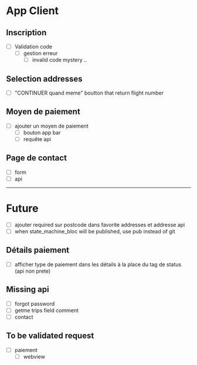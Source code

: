 # App Client

## Inscription
* [ ] Validation code
    - [ ] gestion erreur
        - [ ] invalid code mystery ..

## Selection addresses
* [ ] "CONTINUER quand meme" boutton that return flight number

## Moyen de paiement
* [ ] ajouter un moyen de paiement
    - [ ] bouton app bar
    - [ ] requête api

## Page de contact
* [ ] form
* [ ] api

----

# Future
- [ ] ajouter required sur postcode dans favorite addresses et addresse api
- [ ] when state_machine_bloc will be published, use pub instead of git

## Détails paiement
- [ ] afficher type de paiement dans les détails à la place du tag de status (api non prete)

## Missing api
- [ ] forgot password
- [ ] getme trips field comment
- [ ] contact

## To be validated request
- [ ] paiement
    - [ ] webview